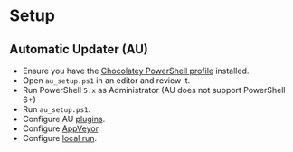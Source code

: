 # Setup

## Automatic Updater (AU)

* Ensure you have the [Chocolatey PowerShell profile](https://chocolatey.org/docs/troubleshooting#why-does-choco-intab-not-work-for-me) installed.
* Open `au_setup.ps1` in an editor and review it.
* Run PowerShell `5.x` as Administrator (AU does not support PowerShell 6+)
* Run `au_setup.ps1`.
* Configure AU [plugins](https://github.com/majkinetor/au/blob/master/Plugins.md).
* Configure [AppVeyor](https://github.com/majkinetor/au/wiki/AppVeyor).
* Configure [local run](https://github.com/majkinetor/au/wiki#local-run).
